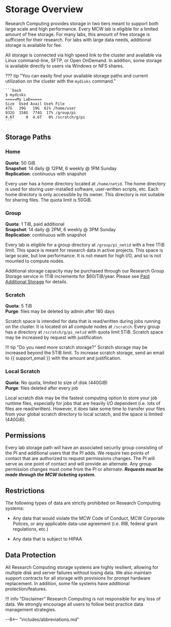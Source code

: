 # Storage Overview

Research Computing provides storage in two tiers meant to support both large scale and high performance. Every MCW lab is eligible for a limited amount of free storage. For many labs, this amount of free storage is sufficient for their research. For labs with large data needs, additional storage is available for fee.

All storage is connected via high speed link to the cluster and available via Linux command-line, SFTP, or Open OnDemand. In addition, some storage is available directly to users via Windows or NFS shares.

??? tip "You can easily find your available storage paths and current utilization on the cluster  with the `mydisks` command."

    ```bash
    $ mydisks
    =====My Lab=====
    Size  Used Avail Use% File
    47G   29G   19G  61% /home/user
    932G  158G  774G  17% /group/pi
    4.6T     0  4.6T   0% /scratch/g/pi
    ```

## Storage Paths

### Home

**Quota**: 50 GiB  
**Snapshot**: 14 daily @ 12PM, 6 weekly @ 1PM Sunday  
**Replication**: continuous with snapshot

Every user has a home directory located at `/home/netid`. The home directory is used for storing user-installed software, user-written scripts, etc. Each home directory is only accessible by its owner. This directory is not suitable for sharing files. The quota limit is 50GiB.

### Group

**Quota**: 1 TiB, paid additional  
**Snapshot**: 14 daily @ 2PM, 6 weekly @ 3PM Sunday  
**Replication**: continuous with snapshot

Every lab is eligible for a group directory at `/group/pi_netid` with a free 1TiB limit. This space is meant for research data in active projects. This space is large scale, but low performance. It is not meant for high I/O, and so is not mounted to compute nodes.

Additional storage capacity may be purchased through our Research Group Storage service in 1TiB increments for $60/TiB/year. Please see [Paid Additional Storage](../storage/paid-storage.md) for details.

### Scratch

**Quota**: 5 TiB  
**Purge**: files may be deleted by admin after 180 days

Scratch space is intended for data that is read/written during jobs running on the cluster. It is located on all compute nodes at `/scratch`. Every group has a directory at `/scratch/g/pi_netid` with quota limit 5TiB. Scratch space may be increased by request with justification.

!!! tip "Do you need more scratch storage?"
    Scratch storage may be increased beyond the 5TiB limit. To increase scratch storage, send an email to {{ support_email }} with the amount and justification.

### Local Scratch

**Quota**: No quota, limited to size of disk (440GiB)  
**Purge**: files deleted after every job

Local scratch disk may be the fastest computing option to store your job runtime files, especially for jobs that are heavily I/O dependent (i.e. lots of files are read/written). However, it does take some time to transfer your files from your global scratch directory to local scratch, and the space is limited (440GiB).

## Permissions

Every lab storage path will have an associated security group consisting of the PI and additional users that the PI adds. We require two points of contact that are authorized to request permissions changes. The PI will serve as one point of contact and will provide an alternate. Any group permission changes must come from the PI or alternate. ***Requests must be made through the MCW ticketing system.***

## Restrictions

The following types of data are strictly prohibited on Research Computing systems:

- Any data that would violate the MCW Code of Conduct, MCW Corporate Polices, or any applicable data-use agreement (i.e. IRB, federal grant regulations, etc.)

- Any data that is subject to HIPAA

## Data Protection

All Research Computing storage systems are highly resilient, allowing for multiple disk and server failures without losing data. We also maintain support contracts for all storage with provisions for prompt hardware replacement. In addition, some file systems have additional protection/features.

!!! info "Disclaimer"
    Research Computing is not responsible for any loss of data. We strongly encourage all users to follow best practice data management strategies.

--8<-- "includes/abbreviations.md"
